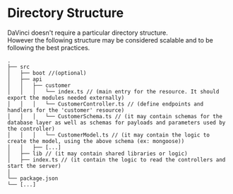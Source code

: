# Directory Structure

DaVinci doesn't require a particular directory structure.\
However the following structure may be considered scalable and
to be following the best practices.

```
.
├── src
│   ├── boot //(optional)
│   ├── api
│   │   ├── customer
│   │   │   └── index.ts // (main entry for the resource. It should export the modules needed externally)
│   │   │   └── CustomerController.ts // (define endpoints and handlers for the 'customer' resource)
│   │   │   └── CustomerSchema.ts // (it may contain schemas for the database layer as well as schemas for payloads and parameters used by the controller)
│   │   │   └── CustomerModel.ts // (it may contain the logic to create the model, using the above schema (ex: mongoose))
│   │   ├── [...]
│   ├── lib // (it may contain shared libraries or logic)
│   ├── index.ts // (it contain the logic to read the controllers and start the server)
│
└── package.json
└── [...]
```
